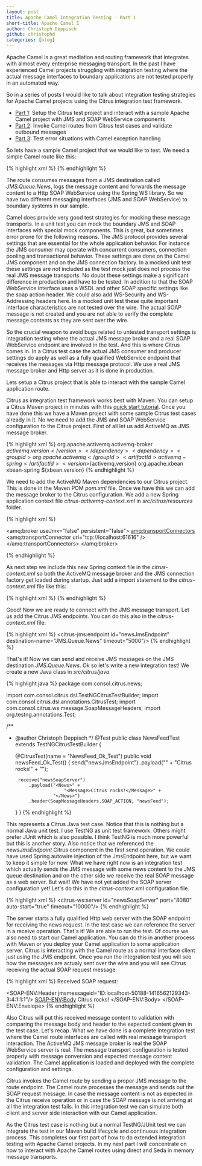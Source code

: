 ```yaml
---
layout: post
title: Apache Camel Integration Testing - Part 1
short-title: Apache Camel I
author: Christoph Deppisch
github: christophd
categories: [blog]
---
```


Apache Camel is a great mediation and routing framework that integrates with almost every enterprise messaging transport. In the past I have experienced Camel projects struggling with integration testing where the actual message interfaces to boundary applications are not tested properly in an automated way.

So in a series of posts I would like to talk about integration testing strategies for Apache Camel projects using the Citrus integration test framework.

* <a href="http://christophd.github.io/camel-testing-part-1/" title="Part 1" target="_blank">Part 1</a>: Setup the Citrus test project and interact with a sample Apache Camel project with JMS and SOAP WebService components
* <a href="http://christophd.github.io/camel-testing-part-2/" title="Part 2" target="_blank">Part 2</a>: Invoke Camel routes from Citrus test cases and validate outbound messages
* <a href="http://christophd.github.io/camel-testing-part-3/" title="Part 3" target="_blank">Part 3</a>: Test error situations with Camel exception handling

So lets have a sample Camel project that we would like to test. We need a simple Camel route like this:

{% highlight xml %}
<camelContext id="camelContext" xmlns="http://camel.apache.org/schema/spring">
  <route id="newsRoute">
    <from uri="jms:queue:JMS.Queue.News"/>
    <to uri="log:com.consol.citrus.camel?level=INFO"/>
    <to uri="spring-ws:http://localhost:8080?soapAction=newsFeed"/>
  </route>
</camelContext>
{% endhighlight %}

The route consumes messages from a JMS destination called _JMS.Queue.News_, logs the message content and forwards the message content to a Http SOAP WebService using the Spring WS library. So we have two different messaging interfaces (JMS and SOAP WebService) to boundary systems in our sample. 

Camel does provide very good test strategies for mocking these message transports. In a unit test you can mock the boundary JMS and SOAP interfaces with special mock components. This is great, but sometimes error prone for the following reasons. The JMS protocol provides several settings that are essential for the whole application behavior. For instance the JMS consumer may operate with concurrent consumers, connection pooling and transactional behavior. These settings are done on the Camel JMS component and on the JMS connection factory. In a mocked unit test these settings are not included as the test mock just does not process the real JMS message transports. No doubt these settings make a significant difference in production and have to be tested. In addition to that the SOAP WebService interface uses a WSDL and other SOAP specific settings like the soap action header. We could also add WS-Security and WS-Addressing headers here. In a mocked unit test these quite important interface characteristics are not tested over the wire. The actual SOAP message is not created and you are not able to verify the complete message contents as they are sent over the wire.

So the crucial weapon to avoid bugs related to untested transport settings is integration testing where the actual JMS message broker and a real SOAP WebService endpoint are involved in the test. And this is where Citrus comes in. In a Citrus test case the actual JMS consumer and producer settings do apply as well as a fully qualified WebService endpoint that receives the messages via Http message protocol. We use a real JMS message broker and Http server as it is done in production.

Lets setup a Citrus project that is able to interact with the sample Camel application route.

Citrus as integration test framework works best with Maven. You can setup a Citrus Maven project in minutes with this <a href="http://www.citrusframework.org/tutorials-maven.html" title="Maven Quickstart" target="_blank">quick start tutorial</a>. Once you have done this we have a Maven project with some sample Citrus test cases already in it. No we need to add the JMS and SOAP WebService configuration to the Citrus project. First of all let us add ActiveMQ as JMS message broker.

{% highlight xml %}
<dependency>
  <groupId>org.apache.activemq</groupId>
  <artifactId>activemq-broker</artifactId>
  <version>${activemq.version}</version>
</dependency>
<dependency>
  <groupId>org.apache.activemq</groupId>
  <artifactId>activemq-spring</artifactId>
  <version>${activemq.version}</version>
</dependency>
<dependency>
  <groupId>org.apache.xbean</groupId>
  <artifactId>xbean-spring</artifactId>
  <version>${xbean.version}</version>
</dependency>
{% endhighlight %}

We need to add the ActiveMQ Maven dependencies to our Citrus project. This is done in the Maven POM _pom.xml_ file. Once we have this we can add the message broker to the Citrus configuration. We add a new Spring application context file _citrus-activemq-context.xml_ in _src/citrus/resources_ folder.

{% highlight xml %}
<?xml version="1.0" encoding="UTF-8"?>
<beans xmlns="http://www.springframework.org/schema/beans"
     xmlns:xsi="http://www.w3.org/2001/XMLSchema-instance"
     xmlns:amq="http://activemq.apache.org/schema/core"
     xsi:schemaLocation="http://www.springframework.org/schema/beans http://www.springframework.org/schema/beans/spring-beans.xsd
                     http://activemq.apache.org/schema/core http://activemq.apache.org/schema/core/activemq-core.xsd">

  <!-- Embedded ActiveMQ JMS broker -->
  <amq:broker useJmx="false" persistent="false">
    <amq:transportConnectors>
      <amq:transportConnector uri="tcp://localhost:61616" />
    </amq:transportConnectors>
  </amq:broker>

  <bean id="connectionFactory" class="org.apache.activemq.ActiveMQConnectionFactory">
    <property name="brokerURL" value="tcp://localhost:61616" />
  </bean>
</beans>
{% endhighlight %}

As next step we include this new Spring context file in the _citrus-context.xml_ so both the ActiveMQ message broker and the JMS connection factory get loaded during startup. Just add a import statement to the _citrus-context.xml_ file like this:

{% highlight xml %}
<import resource="classpath:citrus-activemq-context.xml"/>
{% endhighlight %}

Good! Now we are ready to connect with the JMS message transport. Let us add the Citrus JMS endpoints. You can do this also in the _citrus-context.xml_ file:

{% highlight xml %}
<citrus-jms:endpoint id="newsJmsEndpoint"
                   destination-name="JMS.Queue.News"
                   timeout="5000"/>
{% endhighlight %}

That's it! Now we can send and receive JMS messages on the JMS destination _JMS.Queue.News_. Ok so let's write a new integration test! We create a new Java class in _src/citrus/java_

{% highlight java %}
package com.consol.citrus.news;

import com.consol.citrus.dsl.TestNGCitrusTestBuilder;
import com.consol.citrus.dsl.annotations.CitrusTest;
import com.consol.citrus.ws.message.SoapMessageHeaders;
import org.testng.annotations.Test;

/**
 * @author Christoph Deppisch
 */
@Test
public class NewsFeedTest extends TestNGCitrusTestBuilder {
    
    @CitrusTest(name = "NewsFeed_Ok_Test")
    public void newsFeed_Ok_Test() {
        send("newsJmsEndpoint")
            .payload("<News>" +
                         "<Message>Citrus rocks!</Message>" +
                     "</News>");
        
        receive("newsSoapServer")
            .payload("<News>" +
                         "<Message>Citrus rocks!</Message>" +
                     "</News>")
            .header(SoapMessageHeaders.SOAP_ACTION, "newsFeed");
    }
}
{% endhighlight %}

This represents a Citrus Java test case. Notice that this is nothing but a normal Java unit test. I use TestNG as unit test framework. Others might prefer JUnit which is also possible. I think TestNG is much more powerful but this is another story. Also notice that we referenced the _newsJmsEndpoint_ Citrus component in the first send operation. We could have used Spring autowire injection of the JmsEndpoint here, but we want to keep it simple for now. What we have right now is an integration test which actually sends the JMS message with some news content to the JMS queue destination and on the other side we receive the real SOAP message as a web server. But wait! We have not yet added the SOAP server configuration yet! Let's do this in the _citrus-context.xml_ configuration file.

{% highlight xml %}
<citrus-ws:server id="newsSoapServer"
               port="8080"
               auto-start="true"
               timeout="10000"/>
{% endhighlight %} 

The server starts a fully qualified Http web server with the SOAP endpoint for receiving the news request. In the test case we can reference the server in a receive operation. That's it! We are able to run the test. Of course we also need to start our Camel application. You can do this in another process with Maven or you deploy your Camel application to some application server. Citrus is interacting with the Camel route as a normal interface client just using the JMS endpoint. Once you run the integration test you will see how the messages are actualy sent over the wire and you will see Citrus receiving the actual SOAP request message:

{% highlight xml %}
Received SOAP request:
<?xml version="1.0" encoding="UTF-8"?><SOAP-ENV:Envelope xmlns:SOAP-ENV="http://schemas.xmlsoap.org/soap/envelope/">
<SOAP-ENV:Header jmsmessageid="ID:localhost-50188-1416562129343-3:4:1:1:1"/>
<SOAP-ENV:Body>
<News>
<Message>Citrus rocks!</Message>
</News>
</SOAP-ENV:Body>
</SOAP-ENV:Envelope>
{% endhighlight %} 

Also Citrus will put this received message content to validation with comparing the message body and header to the expected content given in the test case. Let's recap. What we have done is a complete integration test where the Camel route interfaces are called with real message transport interaction. The ActiveMQ JMS message broker is real the SOAP WebService server is real. The message transport configuration is tested properly with message conversion and expected message content validation. The Camel application is loaded and deployed with the complete configuration and settings.

Citrus invokes the Camel route by sending a proper JMS message to the route endpoint. The Camel route processes the message and sends out the SOAP request message. In case the message content is not as expected in the Citrus receive operation or in case the SOAP message is not arriving at all the integration test fails. In this integration test we can simulate both client and server side interaction with our Camel application. 

As the Citrus test case is nothing but a normal TestNG/JUnit test we can integrate the test in our Maven build lifecycle and continuous integration process. This completes our first part of how to do extended integration testing with Apache Camel projects. In my next part I will concentrate on how to interact with Apache Camel routes using direct and Seda in memory message transports.